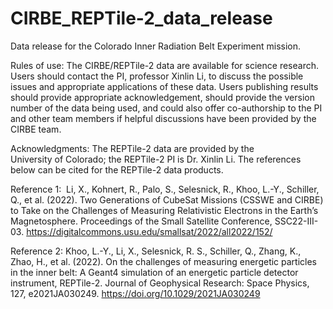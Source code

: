 # CIRBE_REPTile-2_data_release
Data release for the Colorado Inner Radiation Belt Experiment mission.

Rules of use: The CIRBE/REPTile-2 data are available for science research. Users should contact the PI, professor Xinlin Li, to discuss the possible issues and appropriate applications of these data. Users publishing results should provide appropriate acknowledgement, should provide the version number of the data being used, and could also offer co-authorship to the PI and other team members if helpful discussions have been provided by the CIRBE team.

Acknowledgments: The REPTile-2 data are provided by the University of Colorado; the REPTile-2 PI is Dr. Xinlin Li. The references below can be cited for the REPTile-2 data products. 

Reference 1:  Li, X., Kohnert, R., Palo, S., Selesnick, R., Khoo, L.-Y., Schiller, Q., et al. (2022). Two Generations of CubeSat Missions (CSSWE and CIRBE) to Take on the Challenges of Measuring Relativistic Electrons in the Earth’s Magnetosphere. Proceedings of the Small Satellite Conference, SSC22-III-03. https://digitalcommons.usu.edu/smallsat/2022/all2022/152/

Reference 2: Khoo, L.-Y., Li, X., Selesnick, R. S., Schiller, Q., Zhang, K., Zhao, H., et al. (2022). On the challenges of measuring energetic particles in the inner belt: A Geant4 simulation of an energetic particle detector instrument, REPTile-2. Journal of Geophysical Research: Space Physics, 127, e2021JA030249. https://doi.org/10.1029/2021JA030249
